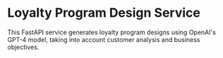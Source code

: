 # Loyalty Program Design Service

This FastAPI service generates loyalty program designs using OpenAI's GPT-4 model, taking into account customer analysis and business objectives.